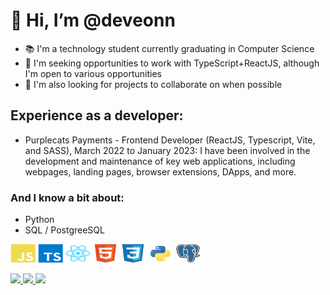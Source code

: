<!---
deveonn/deveonn is a ✨ special ✨ repository because its `README.md` (this file) appears on your GitHub profile.
You can click the Preview link to take a look at your changes.
--->

# 👋 Hi, I’m @deveonn

- 📚 I'm a technology student currently graduating in Computer Science
- 👀 I'm seeking opportunities to work with TypeScript+ReactJS, although I'm open to various opportunities
- 💞️ I'm also looking for projects to collaborate on when possible

## Experience as a developer:
- Purplecats Payments - Frontend Developer (ReactJS, Typescript, Vite, and SASS), March 2022 to January 2023: I have been involved in the development and maintenance of key web applications, including webpages, landing pages, browser extensions, DApps, and more.

### And I know a bit about:
- Python
- SQL / PostgreeSQL

<div style="display: inline_block">
  <img align="center" alt="deveonn-js" height="30" width="40" src="https://raw.githubusercontent.com/devicons/devicon/master/icons/javascript/javascript-plain.svg">
  <img align="center" alt="deveonn-ts" height="30" width="40" src="https://raw.githubusercontent.com/devicons/devicon/master/icons/typescript/typescript-plain.svg">
  <img align="center" alt="deveonn-react" height="30" width="40" src="https://raw.githubusercontent.com/devicons/devicon/master/icons/react/react-original.svg">
  <img align="center" alt="deveonn-html" height="30" width="40" src="https://raw.githubusercontent.com/devicons/devicon/master/icons/html5/html5-original.svg">
  <img align="center" alt="deveonn-css" height="30" width="40" src="https://raw.githubusercontent.com/devicons/devicon/master/icons/css3/css3-original.svg">
  <img align="center" alt="deveonn-python" height="30" width="40" src="https://raw.githubusercontent.com/devicons/devicon/master/icons/python/python-original.svg">
  <img align="center" alt="deveonn-postgreesql" height="30" width="40" src="https://raw.githubusercontent.com/devicons/devicon/master/icons/postgresql/postgresql-original.svg">
</div>
</br>
<div>
  <a href="https://www.instagram.com/e_mersauro/" target="_blank">
    <img src="https://img.shields.io/badge/-Instagram-%23E4405F?style=for-the-badge&logo=instagram&logoColor=white" target="_blank">
  </a>
  
  <a href ="mailto:dev.eon@outlook.com">
    <img src="https://img.shields.io/badge/-email-%23333?style=for-the-badge&logo=gmail&logoColor=white" target="_blank">
  </a>
  
  <a href="https://www.linkedin.com/in/emersonvargas222/" target="_blank">
    <img src="https://img.shields.io/badge/-LinkedIn-%230077B5?style=for-the-badge&logo=linkedin&logoColor=white" target="_blank">
  </a>
</div>
